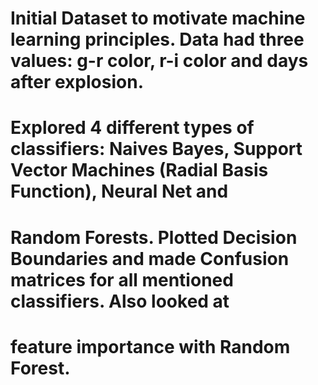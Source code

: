 # Initial Dataset to motivate machine learning principles. Data had three values: g-r color, r-i color and days after explosion.
# Explored 4 different types of classifiers: Naives Bayes, Support Vector Machines (Radial Basis Function), Neural Net and 
# Random Forests. Plotted Decision Boundaries and made Confusion matrices for all mentioned classifiers. Also looked at
# feature importance with Random Forest.
